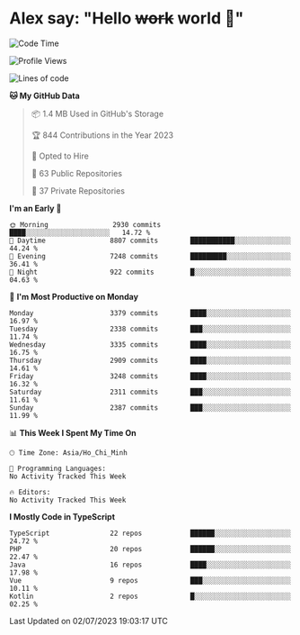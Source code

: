 # Alex say: "Hello ~~work~~ world 🐾"

<!--START_SECTION:waka-->
![Code Time](http://img.shields.io/badge/Code%20Time-839%20hrs%205%20mins-blue)

![Profile Views](http://img.shields.io/badge/Profile%20Views-8-blue)

![Lines of code](https://img.shields.io/badge/From%20Hello%20World%20I%27ve%20Written-41.0%20million%20lines%20of%20code-blue)

**🐱 My GitHub Data** 

> 📦 1.4 MB Used in GitHub's Storage 
 > 
> 🏆 844 Contributions in the Year 2023
 > 
> 💼 Opted to Hire
 > 
> 📜 63 Public Repositories 
 > 
> 🔑 37 Private Repositories 
 > 
**I'm an Early 🐤** 

```text
🌞 Morning                2930 commits        ████░░░░░░░░░░░░░░░░░░░░░   14.72 % 
🌆 Daytime                8807 commits        ███████████░░░░░░░░░░░░░░   44.24 % 
🌃 Evening                7248 commits        █████████░░░░░░░░░░░░░░░░   36.41 % 
🌙 Night                  922 commits         █░░░░░░░░░░░░░░░░░░░░░░░░   04.63 % 
```
📅 **I'm Most Productive on Monday** 

```text
Monday                   3379 commits        ████░░░░░░░░░░░░░░░░░░░░░   16.97 % 
Tuesday                  2338 commits        ███░░░░░░░░░░░░░░░░░░░░░░   11.74 % 
Wednesday                3335 commits        ████░░░░░░░░░░░░░░░░░░░░░   16.75 % 
Thursday                 2909 commits        ████░░░░░░░░░░░░░░░░░░░░░   14.61 % 
Friday                   3248 commits        ████░░░░░░░░░░░░░░░░░░░░░   16.32 % 
Saturday                 2311 commits        ███░░░░░░░░░░░░░░░░░░░░░░   11.61 % 
Sunday                   2387 commits        ███░░░░░░░░░░░░░░░░░░░░░░   11.99 % 
```


📊 **This Week I Spent My Time On** 

```text
🕑︎ Time Zone: Asia/Ho_Chi_Minh

💬 Programming Languages: 
No Activity Tracked This Week

🔥 Editors: 
No Activity Tracked This Week
```

**I Mostly Code in TypeScript** 

```text
TypeScript               22 repos            ██████░░░░░░░░░░░░░░░░░░░   24.72 % 
PHP                      20 repos            ██████░░░░░░░░░░░░░░░░░░░   22.47 % 
Java                     16 repos            ████░░░░░░░░░░░░░░░░░░░░░   17.98 % 
Vue                      9 repos             ███░░░░░░░░░░░░░░░░░░░░░░   10.11 % 
Kotlin                   2 repos             █░░░░░░░░░░░░░░░░░░░░░░░░   02.25 % 
```




 Last Updated on 02/07/2023 19:03:17 UTC
<!--END_SECTION:waka-->

